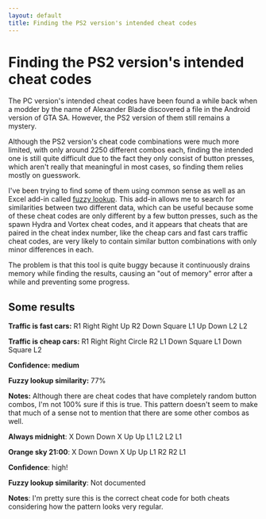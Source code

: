 ```yaml
---
layout: default
title: Finding the PS2 version's intended cheat codes
---
```


# Finding the PS2 version's intended cheat codes
The PC version's intended cheat codes have been found a while back when a modder by the name of Alexander Blade discovered a file in the Android version of GTA SA. However, the PS2 version of them still remains a mystery.

Although the PS2 version's cheat code combinations were much more limited, with only around 2250 different combos each, finding the intended one is still quite difficult due to the fact they only consist of button presses, which aren't really that meaningful in most cases, so finding them relies mostly on guesswork.

I've been trying to find some of them using common sense as well as an Excel add-in called [fuzzy lookup](https://www.microsoft.com/en-us/download/details.aspx?id=15011). This add-in allows me to search for similarities between two different data, which can be useful because some of these cheat codes are only different by a few button presses, such as the spawn Hydra and Vortex cheat codes, and it appears that cheats that are paired in the cheat index number, like the cheap cars and fast cars traffic cheat codes, are very likely to contain similar button combinations with only minor differences in each.

The problem is that this tool is quite buggy because it continuously drains memory while finding the results, causing an "out of memory" error after a while and preventing some progress.

## Some results
**Traffic is fast cars:** R1 Right Right Up R2 Down Square L1 Up Down L2 L2

**Traffic is cheap cars:** R1 Right Right Circle R2 L1 Down Square L1 Down Square L2

**Confidence: medium**

**Fuzzy lookup similarity:** 77%

**Notes:** Although there are cheat codes that have completely random button combos, I'm not 100% sure if this is true. This pattern doesn't seem to make that much of a sense not to mention that there are some other combos as well.



**Always midnight**: X Down Down X Up Up L1 L2 L2 L1

**Orange sky 21:00**: X Down Down X Up Up L1 R2 R2 L1

**Confidence**: high!

**Fuzzy lookup similarity**: Not documented

**Notes**: I'm pretty sure this is the correct cheat code for both cheats considering how the pattern looks very regular.